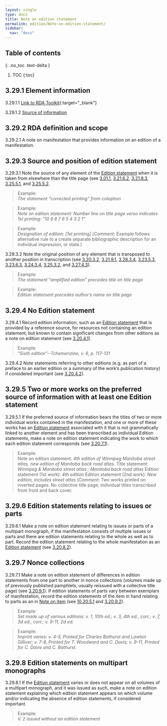 ```yaml
---
layout: single
type: docs
title: Note on edition statement
permalink: edition/Note-on-edition-statement/
sidebar:
  nav: "docs"
---
```


## Table of contents
{: .no_toc .text-delta }

1. TOC
{:toc}

## 3.29.1 Element information

<a name="3.29.1.1">3.29.1.1</a> [Link to RDA Toolkit](https://beta.rdatoolkit.org/Content/Index?externalId=en-US_ala-40901a24-c542-32e8-a8a1-da53f0082fdf){:target="_blank"}

<a name="3.29.1.2">3.29.1.2</a> [Source of information](/DCRMR/edition/)

## 3.29.2 RDA definition and scope

<a name="3.29.2.1">3.29.2.1</a> A note on manifestation that provides information on an edition of a manifestation.

## 3.29.3 Source and position of edition statement

<a name="3.29.3.1">3.29.3.1</a> Note the source of any element of the [Edition statement](/DCRMR/edition/Edition-statement/) when it is taken from elsewhere than the title page (see [3.01.1](/DCRMR/edition/#3.01.1), [3.21.6.2](/DCRMR/edition/Designation-of-edition/#3.21.6.2), [3.21.8.3](/DCRMR/edition/Designation-of-edition/#3.21.8.3), [3.25.5.1](/DCRMR/edition/Designation-of-named-revision-of-edition/#3.25.6.1), and [3.25.5.2]((/DCRMR/edition/Designation-of-named-revision-of-edition/#3.25.5.2)).

>Example:  
> <CITE>The statement “corrected printing” from colophon</CITE>

>Example:  
> <CITE>Note on edition statement: Number line on title page verso indicates 1st printing: "10 9 8 7 6 5 4 3 2 1"</CITE>  

>Example:  
><CITE>Designation of edition: [1st printing]</CITE>
>(*Comment*: Example follows alternative rule to a create separate bibliographic description for an individual impression, or state.)

<a name="3.29.3.2">3.29.3.2</a> Note the original position of any element that is transposed to another position in transcription (see [3.20.3.2](/DCRMR/edition/Edition-statement/#3.20.3.2), [3.21.9.1](/DCRMR/edition/Designation-of-edition/#3.21.9.1), [3.28.3.4](/DCRMR/edition/Parallel-statement-of-responsibility-relating-to-named-revision-of-edition/#3.28.3.4), [3.23.5.3](/DCRMR/edition/Statement-of-responsibility-relating-to-edition/#3.23.5.3), [3.23.6.3](/DCRMR/edition/Statement-of-responsibility-relating-to-edition/#3.23.6.3), [3.24.3.4](/DCRMR/edition/Parallel-statement-of-responsibility-relating-to-edition/#3.24.3.4), [3.25.3.2](/DCRMR/edition/Designation-of-named-revision-of-edition/#3.25.3.2), and [3.27.4.3](/DCRMR/edition/Statement-of-responsibility-relating-to-named-revision-of-edition/#3.27.4.3)).

>Example:  
> <CITE>The statement “amplified edition” precedes title on title page</CITE>

>Example:  
> <CITE>Edition statement precedes author’s name on title page</CITE>

## 3.29.4 No Edition statement

<a name="3.29.4.1">3.29.4.1</a> Record edition information, such as an [Edition statement](/DCRMR/edition/Edition-statement/) that is provided by a reference source, for resources not containing an edition statement, but known to contain significant changes from other editions as a note on edition statement (see [3.20.4.1](/DCRMR/edition/Edition-statement/#3.20.4.1)).

>Example:  
><CITE>“Sixth edition”--Tchemerizine, v. 6, p. 117-131</CITE>

<a name="3.29.4.2">3.29.4.2</a> Note statements referring to other editions (e.g. as part of a preface to an earlier edition or a summary of the work’s publication history) if considered important (see [3.20.4.2](/DCRMR/edition/Edition-statement/#3.20.4.2)).

## 3.29.5 Two or more works on the preferred source of information with at least one Edition statement

<a name="3.29.5.1">3.29.5.1</a> If the preferred source of information bears the titles of two or more individual works contained in the manifestation, and one or more of these works has an [Edition statement](/DCRMR/edition/Edition-statement/) associated with it that is not grammatically linked to another element and has been transcribed as individual Edition statements, make a note on edition statement indicating the work to which each edition statement corresponds (see [3.20.7.1](/DCRMR/edition/Edition-statement/#3.20.7.1)).

>Example:  
> Note on edition statement: <CITE>4th edition of Winnipeg Manitoba street atlas, new edition of Manitoba back road atlas. </CITE>
> Title statement: <CITE>Winnipeg & Manitoba street atlas ; Manitoba back road atlas</CITE>
> Edition statement (1st work): <CITE>4th edition</CITE> 
>Edition statement (2nd work): <CITE>New edition, includes street atlas</CITE>
>(*Comment*:  Two works printed on inverted pages. No collective title page; individual titles transcribed from front and back cover. 

## 3.29.6 Edition statements relating to issues or parts

<a name="3.29.6.1">3.29.6.1</a> Make a note on edition statement relating to issues or parts of a multipart monograph, if the manifestation consists of multiple issues or parts and there are edition statements relating to the whole as well as to part.  Record the edition statement relating to the whole manifestation as an [Edition statement](/DCRMR/edition/Edition-statement/) (see [3.20.8.2](/DCRMR/edition/Edition-statement/#3.20.8.2)).

## 3.29.7 Nonce collections

<a name="3.29.7.1">3.29.7.1</a> Make a note on edition statement of differences in edition statements from one part to another in nonce collections (volumes made up of previously published pamphlets, usually reissued with a collective title page) (see [3.20.9.1](/DCRMR/edition/Edition-statement/#3.20.9.1)).  If edition statements of parts vary between exemplars of manifestation, record the edition statements of the item in hand relating to parts as an in [Note on item](/DCRMR/notes-on-items/Note-on-item/) (see [10.20.5.1](/DCRMR/notes-on-items/Note-on-item/#10.20.5.1) and [3.20.9.2](/DCRMR/edition/Edition-statement/#3.20.9.2)).

>Example:  
> <CITE>Set made up of various editions: v. 1, 10th ed.; v. 3, 4th ed., corr.; v. 7, 3d ed., corr.; v. 9-11, 2d ed.</CITE>

>Example:  
> <CITE>Imprint varies: v. 4-5, Printed for Charles Bathurst and Lawton Gilliver; v. 7-8, Printed for T. Woodward and C. Davis; v. 9-11, Printed for C. Davis and C. Bathurst.</CITE>

## 3.29.8 Edition statements on multipart monographs

<a name="3.29.8.1">3.29.8.1</a> If the [Edition statement](/DCRMR/edition/Edition-statement/) varies or does not appear on all volumes of a multipart monograph, and it was issued as such, make a note on edition statement explaining which edition statement appears on which volume and/or indicating the absence of edition statements, if considered important.

>Example:  
> <CITE>V. 2 issued without an edition statement</CITE>
